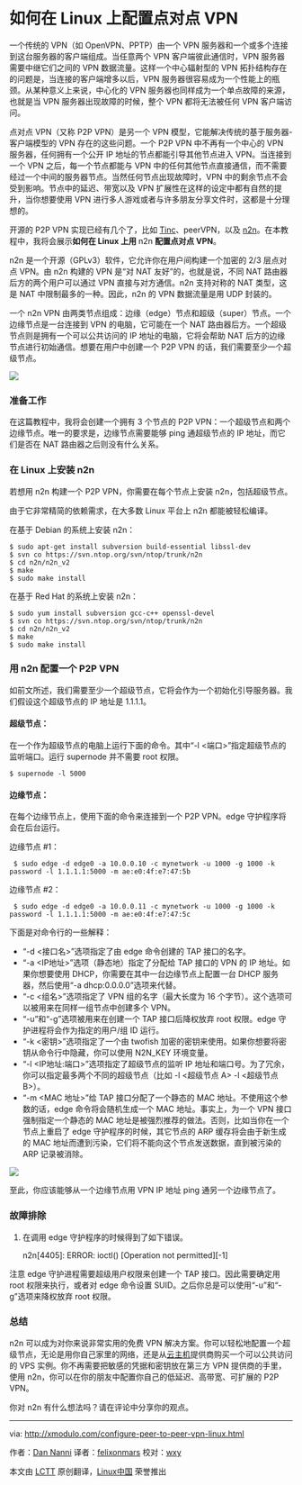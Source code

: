 如何在 Linux 上配置点对点 VPN
================================================================================
一个传统的 VPN（如 OpenVPN、PPTP）由一个 VPN 服务器和一个或多个连接到这台服务器的客户端组成。当任意两个 VPN 客户端彼此通信时，VPN 服务器需要中继它们之间的 VPN 数据流量。这样一个中心辐射型的 VPN 拓扑结构存在的问题是，当连接的客户端增多以后，VPN 服务器很容易成为一个性能上的瓶颈。从某种意义上来说，中心化的 VPN 服务器也同样成为一个单点故障的来源，也就是当 VPN 服务器出现故障的时候，整个 VPN 都将无法被任何 VPN 客户端访问。

点对点 VPN（又称 P2P VPN）是另一个 VPN 模型，它能解决传统的基于服务器-客户端模型的 VPN 存在的这些问题。一个 P2P VPN 中不再有一个中心的 VPN 服务器，任何拥有一个公开 IP 地址的节点都能引导其他节点进入 VPN。当连接到一个 VPN 之后，每一个节点都能与 VPN 中的任何其他节点直接通信，而不需要经过一个中间的服务器节点。当然任何节点出现故障时，VPN 中的剩余节点不会受到影响。节点中的延迟、带宽以及 VPN 扩展性在这样的设定中都有自然的提升，当你想要使用 VPN 进行多人游戏或者与许多朋友分享文件时，这都是十分理想的。

开源的 P2P VPN 实现已经有几个了，比如 [Tinc][1]、peerVPN，以及 [n2n][2]。在本教程中，我将会展示**如何在 Linux 上用** n2n **配置点对点 VPN**。

n2n 是一个开源（GPLv3）软件，它允许你在用户间构建一个加密的 2/3 层点对点 VPN。由 n2n 构建的 VPN 是“对 NAT 友好”的，也就是说，不同 NAT 路由器后方的两个用户可以通过 VPN 直接与对方通信。n2n 支持对称的 NAT 类型，这是 NAT 中限制最多的一种。因此，n2n 的 VPN 数据流量是用 UDP 封装的。

一个 n2n VPN 由两类节点组成：边缘（edge）节点和超级（super）节点。一个边缘节点是一台连接到 VPN 的电脑，它可能在一个 NAT 路由器后方。一个超级节点则是拥有一个可以公共访问的 IP 地址的电脑，它将会帮助 NAT 后方的边缘节点进行初始通信。想要在用户中创建一个 P2P VPN 的话，我们需要至少一个超级节点。

![](https://farm3.staticflickr.com/2948/15460916306_fc18fd9d76_o.png)

### 准备工作 ###

在这篇教程中，我将会创建一个拥有 3 个节点的 P2P VPN：一个超级节点和两个边缘节点。唯一的要求是，边缘节点需要能够 ping 通超级节点的 IP 地址，而它们是否在 NAT 路由器之后则没有什么关系。

### 在 Linux 上安装 n2n ###

若想用 n2n 构建一个 P2P VPN，你需要在每个节点上安装 n2n，包括超级节点。

由于它非常精简的依赖需求，在大多数 Linux 平台上 n2n 都能被轻松编译。

在基于 Debian 的系统上安装 n2n：

    $ sudo apt-get install subversion build-essential libssl-dev
    $ svn co https://svn.ntop.org/svn/ntop/trunk/n2n
    $ cd n2n/n2n_v2
    $ make
    $ sudo make install 

在基于 Red Hat 的系统上安装 n2n：

    $ sudo yum install subversion gcc-c++ openssl-devel
    $ svn co https://svn.ntop.org/svn/ntop/trunk/n2n
    $ cd n2n/n2n_v2
    $ make
    $ sudo make install 

### 用 n2n 配置一个 P2P VPN ###

如前文所述，我们需要至少一个超级节点，它将会作为一个初始化引导服务器。我们假设这个超级节点的 IP 地址是 1.1.1.1。

#### 超级节点： ####

在一个作为超级节点的电脑上运行下面的命令。其中“-l <端口>”指定超级节点的监听端口。运行 supernode 并不需要 root 权限。

    $ supernode -l 5000 

#### 边缘节点： ####

在每个边缘节点上，使用下面的命令来连接到一个 P2P VPN。edge 守护程序将会在后台运行。

边缘节点 #1：

     $ sudo edge -d edge0 -a 10.0.0.10 -c mynetwork -u 1000 -g 1000 -k password -l 1.1.1.1:5000 -m ae:e0:4f:e7:47:5b 

边缘节点 #2：

     $ sudo edge -d edge0 -a 10.0.0.11 -c mynetwork -u 1000 -g 1000 -k password -l 1.1.1.1:5000 -m ae:e0:4f:e7:47:5c 

下面是对命令行的一些解释：

- “-d <接口名>”选项指定了由 edge 命令创建的 TAP 接口的名字。
- “-a <IP地址>”选项（静态地）指定了分配给 TAP 接口的 VPN 的 IP 地址。如果你想要使用 DHCP，你需要在其中一台边缘节点上配置一台 DHCP 服务器，然后使用“-a dhcp:0.0.0.0”选项来代替。
- “-c <组名>”选项指定了 VPN 组的名字（最大长度为 16 个字节）。这个选项可以被用来在同样一组节点中创建多个 VPN。
- “-u”和“-g”选项被用来在创建一个 TAP 接口后降权放弃 root 权限。edge 守护进程将会作为指定的用户/组 ID 运行。
- “-k <密钥>”选项指定了一个由 twofish 加密的密钥来使用。如果你想要将密钥从命令行中隐藏，你可以使用 N2N_KEY 环境变量。
- “-l <IP地址:端口>”选项指定了超级节点的监听 IP 地址和端口号。为了冗余，你可以指定最多两个不同的超级节点（比如 -l <超级节点 A> -l <超级节点 B>）。
- “-m <MAC 地址>”给 TAP 接口分配了一个静态的 MAC 地址。不使用这个参数的话，edge 命令将会随机生成一个 MAC 地址。事实上，为一个 VPN 接口强制指定一个静态的 MAC 地址是被强烈推荐的做法。否则，比如当你在一个节点上重启了 edge 守护程序的时候，其它节点的 ARP 缓存将会由于新生成的 MAC 地址而遭到污染，它们将不能向这个节点发送数据，直到被污染的 ARP 记录被消除。

![](https://farm3.staticflickr.com/2946/15460918796_72c7c4e461_b.jpg)

至此，你应该能够从一个边缘节点用 VPN IP 地址 ping 通另一个边缘节点了。

### 故障排除 ###

1. 在调用 edge 守护程序的时候得到了如下错误。

    n2n[4405]: ERROR: ioctl() [Operation not permitted][-1]

注意 edge 守护进程需要超级用户权限来创建一个 TAP 接口。因此需要确定用 root 权限来执行，或者对 edge 命令设置 SUID。之后你总是可以使用“-u”和“-g”选项来降权放弃 root 权限。

### 总结 ###

n2n 可以成为对你来说非常实用的免费 VPN 解决方案。你可以轻松地配置一个超级节点，无论是用你自己家里的网络，还是从[云主机][3]提供商购买一个可以公共访问的 VPS 实例。你不再需要把敏感的凭据和密钥放在第三方 VPN 提供商的手里，使用 n2n，你可以在你的朋友中配置你自己的低延迟、高带宽、可扩展的 P2P VPN。

你对 n2n 有什么想法吗？请在评论中分享你的观点。


--------------------------------------------------------------------------------

via: http://xmodulo.com/configure-peer-to-peer-vpn-linux.html

作者：[Dan Nanni][a]
译者：[felixonmars](https://github.com/felixonmars)
校对：[wxy](https://github.com/wxy)

本文由 [LCTT](https://github.com/LCTT/TranslateProject) 原创翻译，[Linux中国](http://linux.cn/) 荣誉推出

[a]:http://xmodulo.com/author/nanni
[1]:http://xmodulo.com/how-to-install-and-configure-tinc-vpn.html
[2]:http://www.ntop.org/products/n2n/
[3]:http://xmodulo.com/go/digitalocean
